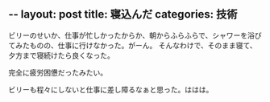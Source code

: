 --
layout: post
title: 寝込んだ
categories: 技術
--

ビリーのせいか、仕事が忙しかったからか、朝からふらふらで、シャワーを浴びてみたものの、仕事に行けなかった。がーん。
そんなわけで、そのまま寝て、夕方まで寝続けたら良くなった。

完全に疲労困憊だったみたい。

ビリーも程々にしないと仕事に差し障るなぁと思った。ははは。

